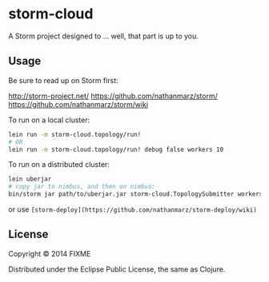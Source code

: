 # storm-cloud

A Storm project designed to ... well, that part is up to you.

## Usage

Be sure to read up on Storm first:

http://storm-project.net/
https://github.com/nathanmarz/storm/
https://github.com/nathanmarz/storm/wiki

To run on a local cluster:

```bash
lein run -m storm-cloud.topology/run!
# OR
lein run -m storm-cloud.topology/run! debug false workers 10
```

To run on a distributed cluster:

```bash
lein uberjar
# copy jar to nimbus, and then on nimbus:
bin/storm jar path/to/uberjar.jar storm-cloud.TopologySubmitter workers 30 debug false
```

or use `[storm-deploy](https://github.com/nathanmarz/storm-deploy/wiki)`

## License

Copyright © 2014 FIXME

Distributed under the Eclipse Public License, the same as Clojure.
